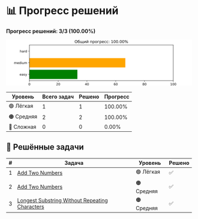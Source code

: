 # 📊 Прогресс решений

**Прогресс решений: 3/3 (100.00%)**

![LeetCode Progress](progress.svg)

| Уровень  | Всего задач | Решено | Прогресс |
|---------|------------|--------|----------|
| 🟢 Лёгкая | 1 | 1 | 100.00% |
| 🟠 Средняя | 2 | 2 | 100.00% |
| 🔴 Сложная | 0 | 0 | 0.00% |

## 📌 Решённые задачи
| #  | Задача       | Уровень | Решено |
|----|-------------|---------|--------|
| 1 | [Add Two Numbers](problems/easy/add-two-numbers/README.md) | 🟢 Лёгкая | ✅ |
| 2 | [Add Two Numbers](problems/medium/add-two-numbers/README.md) | 🟠 Средняя | ✅ |
| 3 | [Longest Substring Without Repeating Characters](problems/medium/longest-substring-without-repeating-characters/README.md) | 🟠 Средняя | ✅ |
